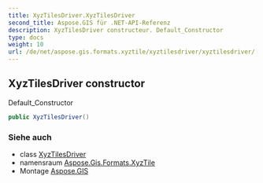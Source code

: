 ```yaml
---
title: XyzTilesDriver.XyzTilesDriver
second_title: Aspose.GIS für .NET-API-Referenz
description: XyzTilesDriver constructeur. Default_Constructor
type: docs
weight: 10
url: /de/net/aspose.gis.formats.xyztile/xyztilesdriver/xyztilesdriver/
---
```

## XyzTilesDriver constructor

Default_Constructor

```csharp
public XyzTilesDriver()
```

### Siehe auch

* class [XyzTilesDriver](../)
* namensraum [Aspose.Gis.Formats.XyzTile](../../xyztilesdriver/)
* Montage [Aspose.GIS](../../../)


